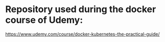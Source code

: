 # Repository used during the docker course of Udemy:
https://www.udemy.com/course/docker-kubernetes-the-practical-guide/